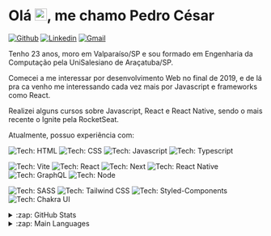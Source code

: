 ﻿<h1 align = "justify"> Olá <img src="https://media.giphy.com/media/hvRJCLFzcasrR4ia7z/giphy.gif" width="24px" height="24px">, me chamo Pedro César</h1>

[![Github](https://img.shields.io/badge/-pedrocs378-6633cc?style=flat&logo=Github&logoColor=white)](https://github.com/pedrocs378)
[![Linkedin](https://img.shields.io/badge/-Pedro%20César%20Vagner%20Nogueira-6633cc?style=flat&logo=Linkedin&logoColor=white)](https://www.linkedin.com/in/pedro-c%C3%A9sar-vagner-nogueira-64a1ab151/)
[![Gmail](https://img.shields.io/badge/-pedrocs378@gmail.com-6633cc?style=flat&logo=Gmail&logoColor=white)](mailto:pedrocs378@gmail.com)

<p>Tenho 23 anos, moro em Valparaíso/SP e sou formado em Engenharia da Computação pela UniSalesiano de Araçatuba/SP.</p>

<p>Comecei a me interessar por desenvolvimento Web no final de 2019, e de lá pra ca venho me interessando cada vez mais por Javascript e frameworks como React.</p>

<p>Realizei alguns cursos sobre Javascript, React e React Native, sendo o mais recente o Ignite pela RocketSeat.</p>

<p>Atualmente, possuo experiência com:</p>

![Tech: HTML](https://img.shields.io/badge/HTML-gray?logo=html5&style=for-the-badge)
![Tech: CSS](https://img.shields.io/badge/CSS-gray?logo=css3&style=for-the-badge)
![Tech: Javascript](https://img.shields.io/badge/Javascript-gray?logo=javascript&style=for-the-badge)
![Tech: Typescript](https://img.shields.io/badge/Typescript-gray?logo=typescript&style=for-the-badge)

![Tech: Vite](https://img.shields.io/badge/Vite-gray?logo=vite&style=for-the-badge)
![Tech: React](https://img.shields.io/badge/React-gray?logo=react&style=for-the-badge)
![Tech: Next](https://img.shields.io/badge/Next-gray?logo=next-dot-js&style=for-the-badge)
![Tech: React Native](https://img.shields.io/badge/React%20Native-gray?logo=react&style=for-the-badge)
![Tech: GraphQL](https://img.shields.io/badge/GraphQL-gray?logo=graphql&style=for-the-badge)
![Tech: Node](https://img.shields.io/badge/Node-gray?logo=node-dot-js&style=for-the-badge)

![Tech: SASS](https://img.shields.io/badge/SASS-gray?logo=sass&style=for-the-badge)
![Tech: Tailwind CSS](https://img.shields.io/badge/Tailwind%20CSS-gray?logo=tailwindcss&style=for-the-badge)
![Tech: Styled-Components](https://img.shields.io/badge/Styled%20Components-gray?logo=styled-components&style=for-the-badge)
![Tech: Chakra UI](https://img.shields.io/badge/Chakra%20UI-gray?logo=chakra-ui&style=for-the-badge)

<details>
  <summary>:zap: GitHub Stats</summary>

  ![Pedro Cesar's GitHub stats](https://github-readme-stats.vercel.app/api?username=pedrocs378&show_icons=true&theme=dark&count_private=true)

</details>

<details>
  <summary>:zap: Main Languages</summary>

  ![Top Langs](https://github-readme-stats.vercel.app/api/top-langs/?username=pedrocs378&layout=compact&theme=dark)

</details>
